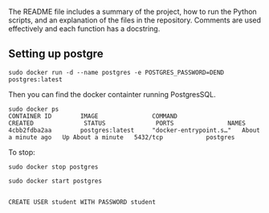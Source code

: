 The README file includes a summary of the project, how to run the Python scripts, and an explanation of the files in the repository. Comments are used effectively and each function has a docstring.

## Setting up postgre

```
sudo docker run -d --name postgres -e POSTGRES_PASSWORD=DEND postgres:latest
```

Then you can find the docker containter running PostgresSQL.
```
sudo docker ps
CONTAINER ID        IMAGE               COMMAND                  CREATED              STATUS              PORTS               NAMES
4cbb2fdba2aa        postgres:latest     "docker-entrypoint.s…"   About a minute ago   Up About a minute   5432/tcp            postgres
```


To stop:
```
sudo docker stop postgres
```

```
sudo docker start postgres
```

```

CREATE USER student WITH PASSWORD student
```